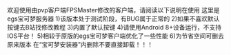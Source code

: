 欢迎使用由pvp客户端FPSMaster修改的客户端，请阅读以下说明在使用 这里是egs宝可梦服务器 1)该版本处于测试阶段，有BUG属于正常的 2)如果不喜欢默认按键去B站找修改教程 3)内置了默认按键 4)请使用Android 8+设备运行，不支持IOS平台！ 5)相较于原版的egs宝可梦客户端优化了一些性能 6)为节省空间可删去原来版本 在“宝可梦安装器”内删除不要直接卸载！！！

